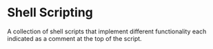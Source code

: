# Shell Scripting

A collection of shell scripts that implement different functionality each indicated as a comment at the top of the script.